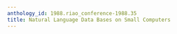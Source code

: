 ```yaml
---
anthology_id: 1988.riao_conference-1988.35
title: Natural Language Data Bases on Small Computers
---
```

